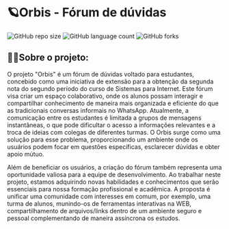 # 🪐Orbis - Fórum de dúvidas

![GitHub repo size](https://img.shields.io/github/repo-size/adeliadev/Forum_de_duvidas?style=for-the-badge)
![GitHub language count](https://img.shields.io/github/languages/count/adeliadev/Forum_de_duvidas?style=for-the-badge)
![GitHub forks](https://img.shields.io/github/forks/adeliadev/Forum_de_duvidas?style=for-the-badge)

## ☝🏼Sobre o projeto:

O projeto "Orbis" é um fórum de dúvidas voltado para estudantes, concebido como uma iniciativa de extensão para a obtenção da segunda nota do segundo período do curso de Sistemas para Internet. 
Este fórum visa criar um espaço colaborativo, onde os alunos possam interagir e compartilhar conhecimento de maneira mais organizada e eficiente do que as tradicionais conversas informais no WhatsApp.
Atualmente, a comunicação entre os estudantes é limitada a grupos de mensagens instantâneas, o que pode dificultar o acesso a informações relevantes e a troca de ideias com colegas de diferentes turmas. 
O Orbis surge como uma solução para esse problema, proporcionando um ambiente onde os usuários podem focar em questões específicas, esclarecer dúvidas e obter apoio mútuo. 

Além de beneficiar os usuários, a criação do fórum também representa uma oportunidade valiosa para a equipe de desenvolvimento.
Ao trabalhar neste projeto, estamos adquirindo novas habilidades e conhecimentos que serão essenciais para nossa formação profissional e acadêmica.
A proposta é unificar uma comunidade com interesses em comum, por exemplo, uma turma de alunos, munindo-os de ferramentas interativas na WEB, compartilhamento de arquivos/links dentro de um ambiente seguro
e pessoal complementando de maneira assíncrona os estudos.
